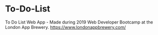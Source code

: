 # To-Do-List
To Do List Web App - Made during 2019 Web Developer Bootcamp at the London App Brewery.
https://www.londonappbrewery.com/
